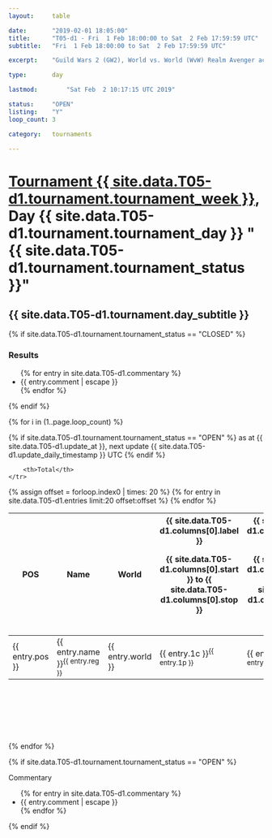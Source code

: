 ```yaml
---
layout: 	table

date: 		"2019-02-01 18:05:00"
title: 		"T05-d1 - Fri  1 Feb 18:00:00 to Sat  2 Feb 17:59:59 UTC"
subtitle: 	"Fri  1 Feb 18:00:00 to Sat  2 Feb 17:59:59 UTC"

excerpt:    "Guild Wars 2 (GW2), World vs. World (WvW) Realm Avenger achivement Tournament. \"Every Kill Counts\""

type:       day

lastmod: 		"Sat Feb  2 10:17:15 UTC 2019"

status:     "OPEN"
listing:    "Y"
loop_count: 3

category: 	tournaments

---
```

<div class="table_header">
    <h1><a href="{{ site.data.T05-d1.tournament.week_url }}">Tournament {{ site.data.T05-d1.tournament.tournament_week }}</a>, Day {{ site.data.T05-d1.tournament.tournament_day }} "{{ site.data.T05-d1.tournament.tournament_status }}"</h1>
    <h2>{{ site.data.T05-d1.tournament.day_subtitle }}</h2> 
</div>

{% if site.data.T05-d1.tournament.tournament_status == "CLOSED" %} 
<div class="commentary">
  <h3>Results</h3>
  <ul>
    {% for entry in site.data.T05-d1.commentary %}
    <li class="commentary_list">{{ entry.comment | escape }}</li>
    {% endfor %}
  </ul>
</div>
{% endif %}


{% for i in (1..page.loop_count) %}

{% if site.data.T05-d1.tournament.tournament_status == "OPEN" %} 
<span class="table_nextupdate">as at {{ site.data.T05-d1.update_at }}, next update {{ site.data.T05-d1.update_daily_timestamp }} UTC</span> 
{% endif %}

<table class="day_table">
  <colgroup>
    <col style="width:18px">
    <col style="width:55px">
    <col style="width:55px">
    <col style="width:12px">
    <col style="width:12px">
    <col style="width:12px">
    <col style="width:12px">
    <col style="width:12px">
    <col style="width:12px">
    <col style="width:12px">
    <col style="width:12px">
    <col style="width:12px">
    <col style="width:12px">
    <col style="width:12px">
    <col style="width:12px">
    <col style="width:12px">
    <col style="width:12px">
    <col style="width:12px">
    <col style="width:12px">
    <col style="width:12px">
    <col style="width:12px">
    <col style="width:12px">
    <col style="width:12px">
    <col style="width:12px">
    <col style="width:12px">
    <col style="width:12px">
    <col style="width:12px">
    <col style="width:18px">
  </colgroup>  
  <thead>
    <tr>
        <th>POS</th>
        <th class="AlignLeft">Name</th>
        <th class="AlignLeft">World</th>

<th><div class="label">{{ site.data.T05-d1.columns[0].label }}<p class="onhover">{{ site.data.T05-d1.columns[0].start }} to {{ site.data.T05-d1.columns[0].stop }}</p></div>​</th>
<th><div class="label">{{ site.data.T05-d1.columns[1].label }}<p class="onhover">{{ site.data.T05-d1.columns[1].start }} to {{ site.data.T05-d1.columns[1].stop }}</p></div>​</th>
<th><div class="label">{{ site.data.T05-d1.columns[2].label }}<p class="onhover">{{ site.data.T05-d1.columns[2].start }} to {{ site.data.T05-d1.columns[2].stop }}</p></div>​</th>
<th><div class="label">{{ site.data.T05-d1.columns[3].label }}<p class="onhover">{{ site.data.T05-d1.columns[3].start }} to {{ site.data.T05-d1.columns[3].stop }}</p></div>​</th>
<th><div class="label">{{ site.data.T05-d1.columns[4].label }}<p class="onhover">{{ site.data.T05-d1.columns[4].start }} to {{ site.data.T05-d1.columns[4].stop }}</p></div>​</th>
<th><div class="label">{{ site.data.T05-d1.columns[5].label }}<p class="onhover">{{ site.data.T05-d1.columns[5].start }} to {{ site.data.T05-d1.columns[5].stop }}</p></div>​</th>
<th><div class="label">{{ site.data.T05-d1.columns[6].label }}<p class="onhover">{{ site.data.T05-d1.columns[6].start }} to {{ site.data.T05-d1.columns[6].stop }}</p></div>​</th>
<th><div class="label">{{ site.data.T05-d1.columns[7].label }}<p class="onhover">{{ site.data.T05-d1.columns[7].start }} to {{ site.data.T05-d1.columns[7].stop }}</p></div>​</th>
<th><div class="label">{{ site.data.T05-d1.columns[8].label }}<p class="onhover">{{ site.data.T05-d1.columns[8].start }} to {{ site.data.T05-d1.columns[8].stop }}</p></div>​</th>
<th><div class="label">{{ site.data.T05-d1.columns[9].label }}<p class="onhover">{{ site.data.T05-d1.columns[9].start }} to {{ site.data.T05-d1.columns[9].stop }}</p></div>​</th>
<th><div class="label">{{ site.data.T05-d1.columns[10].label }}<p class="onhover">{{ site.data.T05-d1.columns[10].start }} to {{ site.data.T05-d1.columns[10].stop }}</p></div>​</th>

<th><div class="label">{{ site.data.T05-d1.columns[11].label }}<p class="onhover">{{ site.data.T05-d1.columns[11].start }} to {{ site.data.T05-d1.columns[11].stop }}</p></div>​</th>
<th><div class="label">{{ site.data.T05-d1.columns[12].label }}<p class="onhover">{{ site.data.T05-d1.columns[12].start }} to {{ site.data.T05-d1.columns[12].stop }}</p></div>​</th>
<th><div class="label">{{ site.data.T05-d1.columns[13].label }}<p class="onhover">{{ site.data.T05-d1.columns[13].start }} to {{ site.data.T05-d1.columns[13].stop }}</p></div>​</th>
<th><div class="label">{{ site.data.T05-d1.columns[14].label }}<p class="onhover">{{ site.data.T05-d1.columns[14].start }} to {{ site.data.T05-d1.columns[14].stop }}</p></div>​</th>
<th><div class="label">{{ site.data.T05-d1.columns[15].label }}<p class="onhover">{{ site.data.T05-d1.columns[15].start }} to {{ site.data.T05-d1.columns[15].stop }}</p></div>​</th>
<th><div class="label">{{ site.data.T05-d1.columns[16].label }}<p class="onhover">{{ site.data.T05-d1.columns[16].start }} to {{ site.data.T05-d1.columns[16].stop }}</p></div>​</th>
<th><div class="label">{{ site.data.T05-d1.columns[17].label }}<p class="onhover">{{ site.data.T05-d1.columns[17].start }} to {{ site.data.T05-d1.columns[17].stop }}</p></div>​</th>
<th><div class="label">{{ site.data.T05-d1.columns[18].label }}<p class="onhover">{{ site.data.T05-d1.columns[18].start }} to {{ site.data.T05-d1.columns[18].stop }}</p></div>​</th>
<th><div class="label">{{ site.data.T05-d1.columns[19].label }}<p class="onhover">{{ site.data.T05-d1.columns[19].start }} to {{ site.data.T05-d1.columns[19].stop }}</p></div>​</th>
<th><div class="label">{{ site.data.T05-d1.columns[20].label }}<p class="onhover">{{ site.data.T05-d1.columns[20].start }} to {{ site.data.T05-d1.columns[20].stop }}</p></div>​</th>

<th><div class="label">{{ site.data.T05-d1.columns[21].label }}<p class="onhover">{{ site.data.T05-d1.columns[21].start }} to {{ site.data.T05-d1.columns[21].stop }}</p></div>​</th>
<th><div class="label">{{ site.data.T05-d1.columns[22].label }}<p class="onhover">{{ site.data.T05-d1.columns[22].start }} to {{ site.data.T05-d1.columns[22].stop }}</p></div>​</th>
<th><div class="label">{{ site.data.T05-d1.columns[23].label }}<p class="onhover">{{ site.data.T05-d1.columns[23].start }} to {{ site.data.T05-d1.columns[23].stop }}</p></div>​</th>

        <th>Total</th>
    </tr>
  </thead>
  {% assign offset = forloop.index0 | times: 20 %}
<tbody>
{% for entry in site.data.T05-d1.entries limit:20 offset:offset %}
  <tr>
    <td class="pl{{ entry.pos }}">{{ entry.pos }}</td>
    <td class="AlignLeft">{{ entry.name }}<sup>{{ entry.reg }}</sup></td>
    <td class="AlignLeft">{{ entry.world }}</td>
    <td class="pl{{ entry.1p }}">{{ entry.1c }}<sup>{{ entry.1p }}</sup></td>
    <td class="pl{{ entry.2p }}">{{ entry.2c }}<sup>{{ entry.2p }}</sup></td>
    <td class="pl{{ entry.3p }}">{{ entry.3c }}<sup>{{ entry.3p }}</sup></td>
    <td class="pl{{ entry.4p }}">{{ entry.4c }}<sup>{{ entry.4p }}</sup></td>
    <td class="pl{{ entry.5p }}">{{ entry.5c }}<sup>{{ entry.5p }}</sup></td>
    <td class="pl{{ entry.6p }}">{{ entry.6c }}<sup>{{ entry.6p }}</sup></td>
    <td class="pl{{ entry.7p }}">{{ entry.7c }}<sup>{{ entry.7p }}</sup></td>
    <td class="pl{{ entry.8p }}">{{ entry.8c }}<sup>{{ entry.8p }}</sup></td>
    <td class="pl{{ entry.9p }}">{{ entry.9c }}<sup>{{ entry.9p }}</sup></td>
    <td class="pl{{ entry.10p }}">{{ entry.10c }}<sup>{{ entry.10p }}</sup></td>
    <td class="pl{{ entry.11p }}">{{ entry.11c }}<sup>{{ entry.11p }}</sup></td>
    <td class="pl{{ entry.12p }}">{{ entry.12c }}<sup>{{ entry.12p }}</sup></td>
    <td class="pl{{ entry.13p }}">{{ entry.13c }}<sup>{{ entry.13p }}</sup></td>
    <td class="pl{{ entry.14p }}">{{ entry.14c }}<sup>{{ entry.14p }}</sup></td>
    <td class="pl{{ entry.15p }}">{{ entry.15c }}<sup>{{ entry.15p }}</sup></td>
    <td class="pl{{ entry.16p }}">{{ entry.16c }}<sup>{{ entry.16p }}</sup></td>
    <td class="pl{{ entry.17p }}">{{ entry.17c }}<sup>{{ entry.17p }}</sup></td>
    <td class="pl{{ entry.18p }}">{{ entry.18c }}<sup>{{ entry.18p }}</sup></td>
    <td class="pl{{ entry.19p }}">{{ entry.19c }}<sup>{{ entry.19p }}</sup></td>
    <td class="pl{{ entry.20p }}">{{ entry.20c }}<sup>{{ entry.20p }}</sup></td>
    <td class="pl{{ entry.21p }}">{{ entry.21c }}<sup>{{ entry.21p }}</sup></td>
    <td class="pl{{ entry.22p }}">{{ entry.22c }}<sup>{{ entry.22p }}</sup></td>
    <td class="pl{{ entry.23p }}">{{ entry.23c }}<sup>{{ entry.23p }}</sup></td>
    <td class="pl{{ entry.24p }}">{{ entry.24c }}<sup>{{ entry.24p }}</sup></td>
    <td>{{ entry.total }}</td>
  </tr>
{% endfor %}  
</tbody>
</table>
<div class="leaderboard">
  <script async src="//pagead2.googlesyndication.com/pagead/js/adsbygoogle.js"></script>
  <!-- 728x90 -->
  <ins class="adsbygoogle"
       style="display:inline-block;width:728px;height:90px"
       data-ad-client="ca-pub-3274917281288240"
       data-ad-slot="3870538733"></ins>
  <script>
  (adsbygoogle = window.adsbygoogle || []).push({});
  </script>    
</div>
<br />
{% endfor %}

{% if site.data.T05-d1.tournament.tournament_status == "OPEN" %} 
<div class="commentary">
  <span class="commentary_title">Commentary</span>
  <ul>
    {% for entry in site.data.T05-d1.commentary %}
    <li class="commentary_list">{{ entry.comment | escape }}</li>
    {% endfor %}
  </ul>
</div>
{% endif %}


